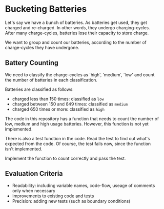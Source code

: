 # Bucketing Batteries

Let's say we have a bunch of batteries. 
As batteries get used, they get charged and re-charged. In other words, they undergo charging-cycles.
After many charge-cycles, batteries lose their capacity to store charge.

We want to group and count our batteries, according to the number of charge-cycles they have undergone.

## Battery Counting

We need to classify the charge-cycles as 'high', 'medium', 'low'
and count the number of batteries in each classification.

Batteries are classified as follows:

- charged less than 150 times: classified as `low`
- charged between 150 and 649 times: classified as `medium`
- charged 650 times or more: classified as `high`

The code in this repository has a function that needs to count the number of low, medium and high usage batteries. However, this function is not yet implemented.

There is also a test function in the code.
Read the test to find out what's expected from the code.
Of course, the test fails now, since the function isn't implemented.

Implement the function to count correctly and pass the test.

## Evaluation Criteria

- Readability: including variable names, code-flow, useage of comments only when necessary
- Improvements to existing code and tests
- Precision: adding new tests (such as boundary conditions)
